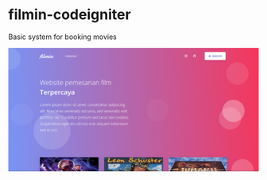 # filmin-codeigniter
Basic system for booking movies

[![N|Solid](filmin-landing.png)](https://nodesource.com/products/nsolid)
